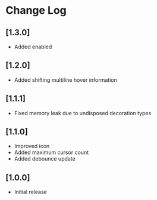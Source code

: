 # Change Log

## [1.3.0]

-   Added enabled

## [1.2.0]

-   Added shifting multiline hover information

## [1.1.1]

-   Fixed memory leak due to undisposed decoration types

## [1.1.0]

-   Improved icon
-   Added maximum cursor count
-   Added debounce update

## [1.0.0]

-   Initial release
